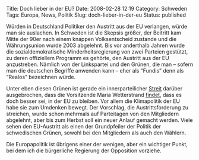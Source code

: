 Title: Doch lieber in der EU?
Date: 2008-02-28 12:19
Category: Schweden
Tags: Europa, News, Politik
Slug: doch-lieber-in-der-eu
Status: published

Würden in Deutschland Politiker den Austritt aus der EU verlangen, würde
man sie auslachen. In Schweden ist die Skepsis größer, der Beitritt kam
Mitte der 90er nach einem knappen Volksentscheid zustande und die
Währungsunion wurde 2003 abgelehnt. Bis vor anderthalb Jahren wurde die
sozialdemokratische Minderheitsregierung von zwei Parteien gestützt, zu
deren offiziellem Programm es gehörte, den Austritt aus der EU
anzustreben. Nämlich von der Linkspartei und den Grünen, die man –
sofern man die deutschen Begriffe anwenden kann – eher als “Fundis” denn
als “Realos” bezeichnen würde.

Unter eben diesen Grünen ist gerade ein innerparteilicher
[Streit](http://sr.se/Ekot/artikel.asp?artikel=1920708) darüber
ausgebrochen, dass die Vorsitzende Maria Wetterstrand
[findet](http://sr.se/cgi-bin/ekot/artikel.asp?Artikel=1920088), dass es
doch besser sei, in der EU zu bleiben. Vor allem die Klimapolitik der EU
habe sie zum Umdenken bewegt. Der Vorschlag, die Austrittsforderung zu
streichen, wurde schon mehrmals auf Parteitagen von den Mitgliedern
abgelehnt, aber bis zum Herbst soll ein neuer Anlauf gemacht werden.
Viele sehen den EU-Austritt als einen der Grundpfeiler der Politik der
schwedischen Grünen, sowohl bei den Mitgliedern als auch den Wählern.

Die Europapolitik ist übrigens einer der wenigen, aber ein wichtiger
Punkt, bei dem ich die bürgerliche Regierung der Opposition vorziehe.

